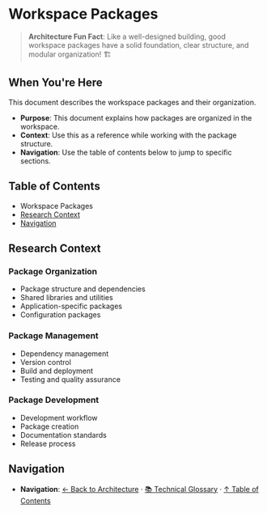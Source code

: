 # Workspace Packages

> **Architecture Fun Fact**: Like a well-designed building, good workspace packages have a solid foundation, clear structure, and modular organization! 🏗️

## When You're Here

This document describes the workspace packages and their organization.

* **Purpose**: This document explains how packages are organized in the workspace.
* **Context**: Use this as a reference while working with the package structure.
* **Navigation**: Use the table of contents below to jump to specific sections.

## Table of Contents

* Workspace Packages
* [Research Context](#research-context)
* [Navigation](#navigation)

## Research Context

### Package Organization

* Package structure and dependencies
* Shared libraries and utilities
* Application-specific packages
* Configuration packages

### Package Management

* Dependency management
* Version control
* Build and deployment
* Testing and quality assurance

### Package Development

* Development workflow
* Package creation
* Documentation standards
* Release process

## Navigation

* **Navigation**: [← Back to Architecture](../README.md) · [📚 Technical Glossary](../../../GLOSSARY.md) · [↑ Table of Contents](#workspace-packages)

